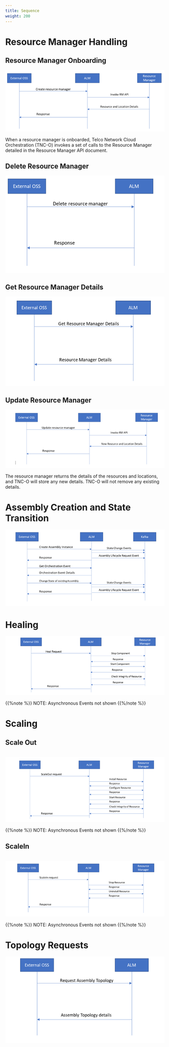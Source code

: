 ```yaml
---
title: Sequence
weight: 200
---
```


# Resource Manager Handling

## Resource Manager Onboarding                                                  

 ![resource_manager_onbording](/images/reference/lm-api/resource_manager_onbording.png)

When a resource manager is onboarded, Telco Network Cloud Orchestration (TNC-O) invokes a set of calls to the Resource Manager detailed in the Resource Manager API document.


## Delete Resource Manager

 ![delete_resource_manager](/images/reference/lm-api/delete_resource_manager.png)


## Get Resource Manager Details

   ![get_resource_manager_details](/images/reference/lm-api/get_resource_manager_details.png)
 

## Update Resource Manager 

 ![update_resource_manager](/images/reference/lm-api/update_resource_manager.png)

The resource manager returns the details of the resources and locations, and TNC-O will store any new details. TNC-O will not remove any existing details.


# Assembly Creation and State Transition

![assembly_creation](/images/reference/lm-api/assembly_creation.png)                                         
 

# Healing

![heal](/images/reference/lm-api/heal.png)

 {{%note %}}
 NOTE: Asynchronous Events not shown
 {{%/note %}}


# Scaling

## Scale Out

​    ![scale_out](/images/reference/lm-api/scale_out.png)

 {{%note %}}
 NOTE: Asynchronous Events not shown
 {{%/note %}}
 

## ScaleIn 

​    ![scale_in](/images/reference/lm-api/scale_in.png)

{{%note %}}
NOTE: Asynchronous Events not shown
{{%/note %}}


# Topology Requests

  ![topology_requests](/images/reference/lm-api/topology_requests.png)
  